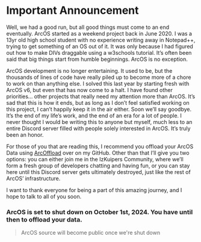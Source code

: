 # Important Announcement

Well, we had a good run, but all good things must come to an end eventually. ArcOS started as a weekend project back in June 2020. I was a 13yr old high school student with no experience writing away in Notepad++, trying to get something of an OS out of it. It was only because I had figured out how to make DIVs draggable using a w3schools tutorial. It’s often been said that big things start from humble beginnings. ArcOS is no exception.

ArcOS development is no longer entertaining. It used to be, but the thousands of lines of code have really piled up to become more of a chore to work on than anything else. I solved this last year by starting fresh with ArcOS v6, but even that has now come to a halt. I have found other priorities… other projects that really need my attention more than ArcOS. It’s sad that this is how it ends, but as long as I don’t feel satisfied working on this project, I can’t happily keep it in the air either. Soon we’ll say goodbye. It’s the end of my life’s work, and the end of an era for a lot of people. I never thought I would be writing this to anyone but myself, much less to an entire Discord server filled with people solely interested in ArcOS. It’s truly been an honor.

For those of you that are reading this, I recommend you offload your ArcOS Data using [ArcOffload](https://github.com/IzKuipers/ArcOffload) over on my GitHub. Other than that I’ll give you two options: you can either join me in the IzKuipers Community, where we’ll form a fresh group of developers chatting and having fun, or you can stay here until this Discord server gets ultimately destroyed, just like the rest of ArcOS’ infrastructure.

I want to thank everyone for being a part of this amazing journey, and I hope to talk to all of you soon.

### ArcOS is set to shut down on October 1st, 2024. You have until then to offload your data.

> ArcOS source will become public once we're shut down
